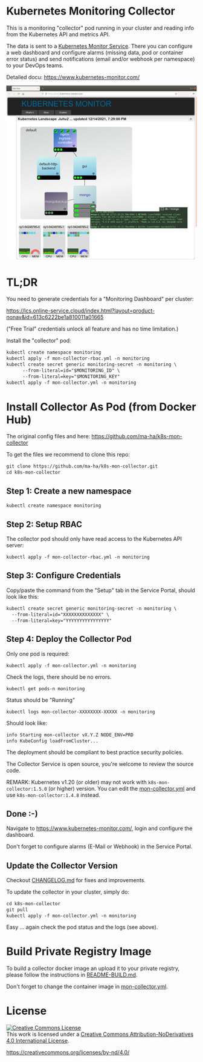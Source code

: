 # Kubernetes Monitoring Collector

This is a monitoring "collector" pod running in your cluster and reading info from the Kubernetes API and metrics API. 

The data is sent to a [Kubernetes Monitor Service](https://www.kubernetes-monitor.com/). 
There you can configure a web dashboard and configure alarms (missing data, pod or container error status) and send notifications (email and/or webhook per namespace) to your DevOps teams.

Detailed docu: https://www.kubernetes-monitor.com/

![Web Dashboard](https://github.com/ma-ha/k8s-mon-collector/blob/main/img/dashoard.png)

# TL;DR

You need to generate credentials for a "Monitoring Dashboard" per cluster:

https://lcs.online-service.cloud/index.html?layout=product-nonav&id=613c6222be1a810011a01665

("Free Trial" credentials unlock all feature and has no time limitation.)

Install the "collector" pod:

    kubectl create namespace monitoring 
    kubectl apply -f mon-collector-rbac.yml -n monitoring 
    kubectl create secret generic monitoring-secret -n monitoring \
          --from-literal=id="$MONITORING_ID" \
          --from-literal=key="$MONITORING_KEY" 
    kubectl apply -f mon-collector.yml -n monitoring 

# Install Collector As Pod (from Docker Hub)

The original config files and here: https://github.com/ma-ha/k8s-mon-collector

To get the files we recommend to clone this repo:

    git clone https://github.com/ma-ha/k8s-mon-collector.git
    cd k8s-mon-collector

## Step 1: Create a new namespace

    kubectl create namespace monitoring 

## Step 2: Setup RBAC 

The collector pod should only have read access to the Kubernetes API server:

    kubectl apply -f mon-collector-rbac.yml -n monitoring 

## Step 3: Configure Credentials

Copy/paste the command from the "Setup" tab in the Service Portal, 
should look like this:

    kubectl create secret generic monitoring-secret -n monitoring \
      --from-literal=id="XXXXXXXXXXXXXX" \
      --from-literal=key="YYYYYYYYYYYYYYYY" 

## Step 4: Deploy the Collector Pod

Only one pod is required:

    kubectl apply -f mon-collector.yml -n monitoring 

Check the logs, there should be no errors. 

    kubectl get pods-n monitoring
    
Status should be "Running"

    kubectl logs mon-collector-XXXXXXXX-XXXXX -n monitoring

Should look like:

    info Starting mon-collector vX.Y.Z NODE_ENV=PRD 
    info KubeConfig loadFromCluster... 


The deployment should be compliant to best practice security policies.

The Collector Service is open source, you're welcome to review the source code.

REMARK: Kubernetes v1.20 (or older) may not work with `k8s-mon-collector:1.5.0` (or higher) version. 
You can edit the [mon-collector.yml](mon-collector.yml) and use `k8s-mon-collector:1.4.8` instead.

## Done :-)

Navigate to https://www.kubernetes-monitor.com/, 
login and configure the dashboard.

Don't forget to configure alarms (E-Mail or Webhook) in the Service Portal.

## Update the Collector Version

Checkout [CHANGELOG.md](CHANGELOG.md) for fixes and improvements. 

To update the collector in your cluster, simply do:

    cd k8s-mon-collector
    git pull
    kubectl apply -f mon-collector.yml -n monitoring 

Easy ... again check the pod status and the logs (see above).

# Build Private Registry Image

To build a collector docker image an upload it to your private registry,
please follow the instructions in [README-BUILD.md](README-BUILD.md).

Don't forget to change the container image in [mon-collector.yml](mon-collector.yml).

# License

<a rel="license" href="http://creativecommons.org/licenses/by-nd/4.0/"><img alt="Creative Commons License" style="border-width:0" src="https://i.creativecommons.org/l/by-nd/4.0/88x31.png" /></a><br />This work is licensed under a <a rel="license" href="http://creativecommons.org/licenses/by-nd/4.0/">Creative Commons Attribution-NoDerivatives 4.0 International License</a>.

https://creativecommons.org/licenses/by-nd/4.0/